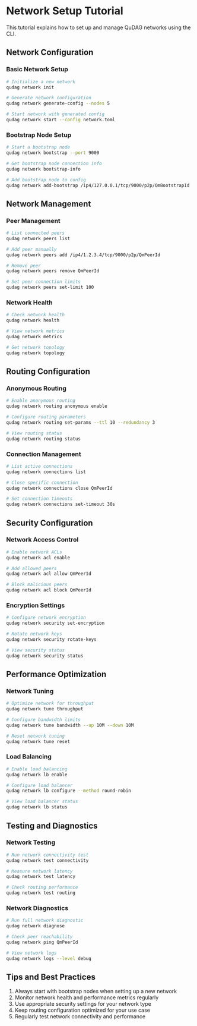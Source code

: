 # Network Setup Tutorial

This tutorial explains how to set up and manage QuDAG networks using the CLI.

## Network Configuration

### Basic Network Setup

```bash
# Initialize a new network
qudag network init

# Generate network configuration
qudag network generate-config --nodes 5

# Start network with generated config
qudag network start --config network.toml
```

### Bootstrap Node Setup

```bash
# Start a bootstrap node
qudag network bootstrap --port 9000

# Get bootstrap node connection info
qudag network bootstrap-info

# Add bootstrap node to config
qudag network add-bootstrap /ip4/127.0.0.1/tcp/9000/p2p/QmBootstrapId
```

## Network Management

### Peer Management

```bash
# List connected peers
qudag network peers list

# Add peer manually
qudag network peers add /ip4/1.2.3.4/tcp/9000/p2p/QmPeerId

# Remove peer
qudag network peers remove QmPeerId

# Set peer connection limits
qudag network peers set-limit 100
```

### Network Health

```bash
# Check network health
qudag network health

# View network metrics
qudag network metrics

# Get network topology
qudag network topology
```

## Routing Configuration

### Anonymous Routing

```bash
# Enable anonymous routing
qudag network routing anonymous enable

# Configure routing parameters
qudag network routing set-params --ttl 10 --redundancy 3

# View routing status
qudag network routing status
```

### Connection Management

```bash
# List active connections
qudag network connections list

# Close specific connection
qudag network connections close QmPeerId

# Set connection timeouts
qudag network connections set-timeout 30s
```

## Security Configuration

### Network Access Control

```bash
# Enable network ACLs
qudag network acl enable

# Add allowed peers
qudag network acl allow QmPeerId

# Block malicious peers
qudag network acl block QmPeerId
```

### Encryption Settings

```bash
# Configure network encryption
qudag network security set-encryption

# Rotate network keys
qudag network security rotate-keys

# View security status
qudag network security status
```

## Performance Optimization

### Network Tuning

```bash
# Optimize network for throughput
qudag network tune throughput

# Configure bandwidth limits
qudag network tune bandwidth --up 10M --down 10M

# Reset network tuning
qudag network tune reset
```

### Load Balancing

```bash
# Enable load balancing
qudag network lb enable

# Configure load balancer
qudag network lb configure --method round-robin

# View load balancer status
qudag network lb status
```

## Testing and Diagnostics

### Network Testing

```bash
# Run network connectivity test
qudag network test connectivity

# Measure network latency
qudag network test latency

# Check routing performance
qudag network test routing
```

### Network Diagnostics

```bash
# Run full network diagnostic
qudag network diagnose

# Check peer reachability
qudag network ping QmPeerId

# View network logs
qudag network logs --level debug
```

## Tips and Best Practices

1. Always start with bootstrap nodes when setting up a new network
2. Monitor network health and performance metrics regularly
3. Use appropriate security settings for your network type
4. Keep routing configuration optimized for your use case
5. Regularly test network connectivity and performance